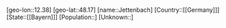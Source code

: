 ﻿---
location: [48.17,12.38]
type: City
tags:
- geo/City


SpocWebEntityId: 31197
isDeleted: false
confidential: public

---
[geo-lon::12.38]
[geo-lat::48.17]
[name::Jettenbach]
[Country::[[Germany]]]
[State::[[Bayern]]]
[Population::]
[Unknown::]

